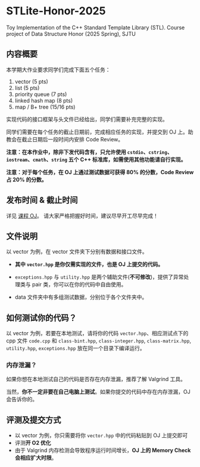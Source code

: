 # STLite-Honor-2025
Toy Implementation of the C++ Standard Template Library (STL). Course project of Data Structure Honor (2025 Spring), SJTU

## 内容概要

本学期大作业要求同学们完成下面五个任务：

1. vector (5 pts)
2. list (5 pts)
2. priority queue (7 pts)
2. linked hash map (8 pts)
3. map / B+ tree (15/16 pts)

实现代码的接口框架与头文件已经给出，同学们需要补充完整的实现。

同学们需要在每个任务的截止日期前，完成相应任务的实现，并提交到 OJ 上。助教会在截止日期后一段时间内安排 Code Review。

**注意：在本作业中，除非下发代码含有，只允许使用 `cstdio`、`cstring`、`iostream`、`cmath`、`string` 五个 C++ 标准库，如需使用其他功能请自行实现。**

**注意：对于每个任务，在 OJ 上通过测试数据可获得 80% 的分数，Code Review 占 20% 的分数。**

## 发布时间 & 截止时间

详见 [课程 OJ](https://acm.sjtu.edu.cn/OnlineJudge/problemset/1058)。
请大家严格把握好时间，建议尽早开工尽早完成！

## 文件说明

以 vector 为例，在 vector 文件夹下分别有数据和接口文件。

* **其中 `vector.hpp` 是你仅需实现的文件，也是 OJ 上提交的代码。**

* `exceptions.hpp` 与 `utility.hpp` 是两个辅助文件(**不可修改**)，提供了异常处理类与 pair 类，你可以在你的代码中自由使用。
* data 文件夹中有多组测试数据，分别位于各个文件夹中。

## 如何测试你的代码？

以 vector 为例，若要在本地测试，请将你的代码 `vector.hpp`、相应测试点下的 cpp 文件 `code.cpp`  和 `class-bint.hpp`, `class-integer.hpp`, `class-matrix.hpp`, `utility.hpp`, `exceptions.hpp` 放在同一个目录下编译运行。

### 内存泄漏？

如果你想在本地测试自己的代码是否存在内存泄漏，推荐了解 Valgrind 工具。

当然，**你不一定非要在自己电脑上测试**。如果你提交的代码中存在内存泄漏，OJ 会告诉你的。

## 评测及提交方式

* 以 vector 为例，你只需要将你 `vector.hpp` 中的代码粘贴到 OJ 上提交即可
* 评测**开 O2 优化**
* 由于 Valgrind 内存检测会导致程序运行时间增长，**OJ 上的 Memory Check 会相应扩大时限**。
